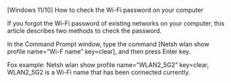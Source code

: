 [Windows 11/10] How to check the Wi-Fi password on your computer

If you forgot the Wi-Fi password of existing networks on your computer, this article describes two methods to check the password.

In the Command Prompt window, type the command [Netsh wlan show profile name=”Wi-F name” key=clear], and then press Enter key.

Fox example: Netsh wlan show profile name=”WLAN2_5G2” key=clear, WLAN2_5G2 is a Wi-Fi name that has been connected currently. 

